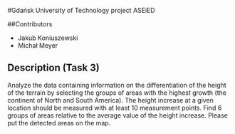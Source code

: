 
#Gdańsk University of Technology project ASEiED

##Contributors
- Jakub Koniuszewski
- Michał Meyer

## Description (Task 3)
Analyze the data containing information on the differentiation of the height of the terrain
by selecting the groups of areas with the highest growth (the continent of North and South America). 
The height increase at a given location should be measured with at least 10 measurement points.
Find 6 groups of areas relative to the average value of the height increase. Please put the detected areas on the map.

